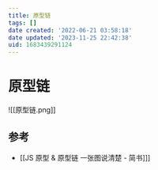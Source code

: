 ```yaml
---
title: 原型链
tags: []
date created: '2022-06-21 03:58:18'
date updated: '2023-11-25 22:42:38'
uid: 1683439291124
---
```


# 原型链

![[原型链.png]]

## 参考

- [[JS 原型 & 原型链 一张图说清楚 - 简书]]]
